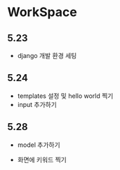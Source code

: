 # WorkSpace

## 5.23

+ django 개발 환경 세팅

## 5.24

+ templates 설정 및 hello world 찍기
+ input 추가하기

## 5.28

+ model 추가하기
- 화면에 키워드 찍기
